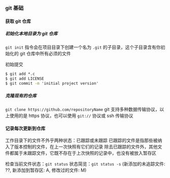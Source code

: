 ### git 基础

#### 获取 git 仓库

##### 初始化本地目录为 git 仓库

`git init` 指令会在项目目录下创建一个名为 `.git` 的子目录，这个子目录含有你初始化的 git 仓库中所有必须的文件

初始提交

```cmd
$ git add *.c
$ git add LICENSE
$ git commit -m 'initial project version'
```

##### 克隆现有的仓库

`git clone https://github.com/repositoryName`
git 支持多种数据传输协议，以上使用的是 https 协议，也可以使用 `git://` 协议或 ssh 传输协议

#### 记录每次更新到仓库

工作目录下的文件不外乎两种状态：已跟踪或未跟踪
已跟踪的文件是指那些被纳入了版本控制的文件，在上一次快照有它们的记录
除去已跟踪的文件外，其他文件都属于未跟踪文件，它既不存在于上次快照的记录中，也没有被放入暂存区

检查当前文件状态：`git status`
状态简览：`git status -s` (新添加的未追踪文件: ??, 新添加到暂存区: A, 修改过的文件: M)